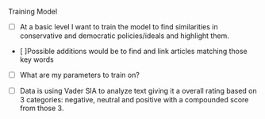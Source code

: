 Training Model

- [ ] At a basic level I want to train the model to find similarities in conservative and democratic policies/ideals and highlight them.
- [ ]Possible additions would be to find and link articles matching those key words
- [ ] What are my parameters to train on?

- [ ] Data is using Vader SIA to analyze text giving it a overall rating based on 3 categories: negative, neutral and positive with a compounded score from those 3.
